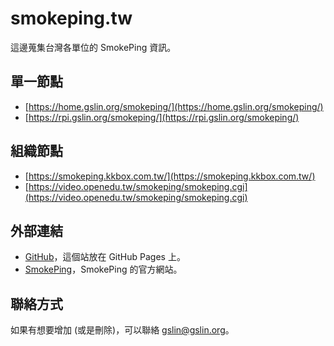 # smokeping.tw

這邊蒐集台灣各單位的 SmokePing 資訊。

## 單一節點

* [https://home.gslin.org/smokeping/](https://home.gslin.org/smokeping/)
* [https://rpi.gslin.org/smokeping/](https://rpi.gslin.org/smokeping/)

## 組織節點

* [https://smokeping.kkbox.com.tw/](https://smokeping.kkbox.com.tw/)
* [https://video.openedu.tw/smokeping/smokeping.cgi](https://video.openedu.tw/smokeping/smokeping.cgi)

## 外部連結

* [GitHub](https://github.com/gslin/smokeping.tw)，這個站放在 GitHub Pages 上。
* [SmokePing](https://oss.oetiker.ch/smokeping/)，SmokePing 的官方網站。

## 聯絡方式

如果有想要增加 (或是刪除)，可以聯絡 gslin@gslin.org。
